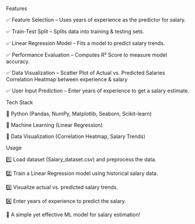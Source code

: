 Features

✅ Feature Selection – Uses years of experience as the predictor for salary.

✅ Train-Test Split – Splits data into training & testing sets.

✅ Linear Regression Model – Fits a model to predict salary trends.

✅ Performance Evaluation – Computes R² Score to measure model accuracy.

✅ Data Visualization –
Scatter Plot of Actual vs. Predicted Salaries
Correlation Heatmap between experience & salary

✅ User Input Prediction – Enter years of experience to get a salary estimate.


Tech Stack

🔹 Python (Pandas, NumPy, Matplotlib, Seaborn, Scikit-learn)

🔹 Machine Learning (Linear Regression)

🔹 Data Visualization (Correlation Heatmap, Salary Trends)


Usage

1️⃣ Load dataset (Salary_dataset.csv) and preprocess the data.

2️⃣ Train a Linear Regression model using historical salary data.

3️⃣ Visualize actual vs. predicted salary trends.

4️⃣ Enter years of experience to predict the salary.

🚀 A simple yet effective ML model for salary estimation!
